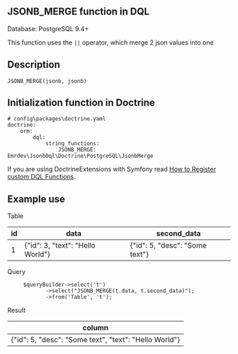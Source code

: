 ## JSONB_MERGE function in DQL


Database: PostgreSQL 9.4+

This function uses the `||` operator, which merge 2 json values into one

## Description
```
JSONB_MERGE(jsonb, jsonb)
```

 

## Initialization function in Doctrine
```
# config\packages\doctrine.yaml
doctrine: 
    orm:
        dql:
            string_functions:
                JSONB_MERGE: Emrdev\JsonbDql\Doctrine\PostgreSQL\JsonbMerge
```
If you are using DoctrineExtensions with Symfony read [How to Register custom DQL Functions](https://symfony.com/doc/current/doctrine/custom_dql_functions.html).


## Example use

Table

| id | data                             | second_data                    |
|----|----------------------------------|--------------------------------|
| 1  | {"id": 3, "text": "Hello World"} | {"id": 5, "desc": "Some text"} |



Query
```
     $queryBuilder->select('t') 
            ->select("JSONB_MERGE(t.data, t.second_data)");
            ->from('Table', 't');
```

Result

| column | 
|----| 
| {"id": 5, "desc": "Some text", "text": "Hello World"}|  


